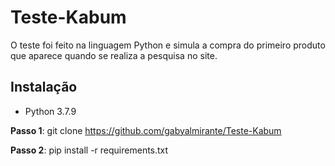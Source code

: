 # Teste-Kabum
O teste foi feito na linguagem Python e simula a compra do primeiro produto que aparece quando se realiza a pesquisa no site.

## Instalação
- Python 3.7.9

**Passo 1**:
git clone https://github.com/gabyalmirante/Teste-Kabum

**Passo 2**:
pip install -r requirements.txt
